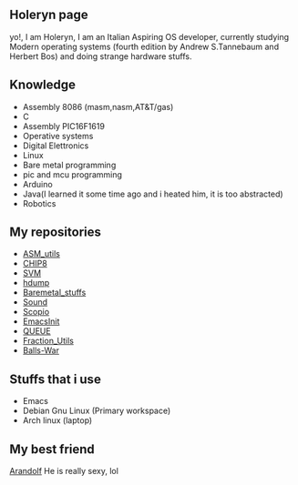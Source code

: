 ## Holeryn page
yo!, I am Holeryn, I am an Italian Aspiring OS developer, currently studying Modern operating systems (fourth edition by Andrew S.Tannebaum and Herbert Bos) and doing strange hardware stuffs.

## Knowledge
* Assembly 8086 (masm,nasm,AT&T/gas)
* C
* Assembly PIC16F1619
* Operative systems
* Digital Elettronics
* Linux
* Bare metal programming
* pic and mcu programming
* Arduino
* Java(I learned it some time ago and i heated him, it is too abstracted)
* Robotics

## My repositories
* [ASM_utils](https://github.com/Holeryn/ASM_utils)
* [CHIP8](https://github.com/Holeryn/CHIP8)
* [SVM](https://github.com/Holeryn/SVM)
* [hdump](https://github.com/Holeryn/hdump)
* [Baremetal_stuffs](https://github.com/Holeryn/Baremetal_stuffs)
* [Sound](https://github.com/Holeryn/Sound)
* [Scopio](https://github.com/Holeryn/Scopio)
* [EmacsInit](https://github.com/Holeryn/EmacsInit)
* [QUEUE](https://github.com/Holeryn/QUEUE)
* [Fraction_Utils](https://github.com/Holeryn/Fraction_Utils)
* [Balls-War](https://github.com/Holeryn/Balls-War)

## Stuffs that i use
* Emacs
* Debian Gnu Linux (Primary workspace)
* Arch linux (laptop)

## My best friend
[Arandolf](https://github.com/Arandolf) He is really sexy, lol
